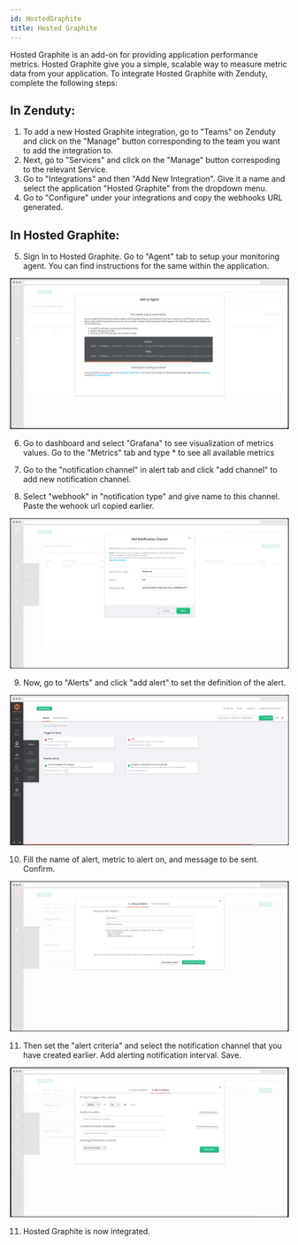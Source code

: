 ```yaml
---
id: HostedGraphite
title: Hosted Graphite
---
```

Hosted Graphite  is an add-on for providing application performance metrics. Hosted Graphite give you a simple, scalable way to measure metric data from your application. To integrate Hosted Graphite with Zenduty, complete the following steps:

## In Zenduty: 

1. To add a new Hosted Graphite integration, go to "Teams" on Zenduty and click on the "Manage" button corresponding to the team you want to add the integration to.
2. Next, go to "Services" and click on the "Manage" button correspoding to the relevant Service.
3. Go to "Integrations" and then "Add New Integration". Give it a name and select the application "Hosted Graphite" from the dropdown menu.
4. Go to "Configure" under your integrations and copy the webhooks URL generated.

## In Hosted Graphite: 

5. Sign In to Hosted Graphite. Go to "Agent" tab to setup your monitoring agent. You can find instructions for the same within the application.

![](/img/Integrations/HostedGraphite/1.png)

6.	Go to dashboard and select "Grafana" to see visualization of metrics values. Go to the "Metrics" tab and type * to see all available metrics

7.	Go to the "notification channel" in alert tab and click "add channel" to add new notification channel.

8.	Select "webhook" in "notification type" and give name to this channel. Paste the wehook url copied earlier.

![](/img/Integrations/HostedGraphite/2.png)

9.	Now, go to "Alerts" and click "add alert" to set the definition of the alert.	

![](/img/Integrations/HostedGraphite/3.png)

10. Fill the name of alert, metric to alert on, and message to be sent. Confirm.

![](/img/Integrations/HostedGraphite/4.png)

11.	Then set the "alert criteria" and select the notification channel that you have created earlier. Add alerting notification interval. Save.

![](/img/Integrations/HostedGraphite/5.png) 

11.	Hosted Graphite is now integrated.
